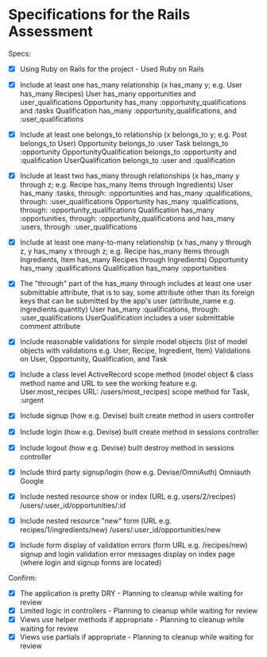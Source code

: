 # Specifications for the Rails Assessment

Specs:
- [x] Using Ruby on Rails for the project - Used Ruby on Rails 

- [x] Include at least one has_many relationship (x has_many y; e.g. User has_many Recipes)
    User has_many opportunities and user_qualifications
    Opportunity has_many :opportunity_qualifications and :tasks
    Qualification has_many :opportunity_qualifications, and :user_qualifications

- [x] Include at least one belongs_to relationship (x belongs_to y; e.g. Post belongs_to User) 
    Opportunity belongs_to :user
    Task belongs_to :opportunity
    OpportunityQualification belongs_to :opportunity and :qualification
    UserQualification belongs_to :user and :qualification 

- [x] Include at least two has_many through relationships (x has_many y through z; e.g. Recipe has_many Items through Ingredients)
    User has_many :tasks, through: :opportunities and has_many :qualifications, through: :user_qualifications
    Opportunity has_many :qualifications, through: :opportunity_qualifications
    Qualification has_many :opportunities, through: :opportunity_qualifications and has_many :users, through: :user_qualifications 

- [x] Include at least one many-to-many relationship (x has_many y through z, y has_many x through z; e.g. Recipe has_many Items through Ingredients, Item has_many Recipes through Ingredients)
    Opportunity has_many :qualifications
    Qualification has_many :opportunities

- [x] The "through" part of the has_many through includes at least one user submittable attribute, that is to say, some attribute other than its foreign keys that can be submitted by the app's user (attribute_name e.g. ingredients.quantity)
    User has_many :qualifications, through: :user_qualifications
    UserQualification includes a user submittable comment attribute

- [x] Include reasonable validations for simple model objects (list of model objects with validations e.g. User, Recipe, Ingredient, Item)
    Validations on User, Opportunity, Qualification, and Task

- [x] Include a class level ActiveRecord scope method (model object & class method name and URL to see the working feature e.g. User.most_recipes URL: /users/most_recipes)
    scope method for Task, :urgent

- [x] Include signup (how e.g. Devise)
    built create method in users controller

- [x] Include login (how e.g. Devise)
    built create method in sessions controller

- [x] Include logout (how e.g. Devise)
    built destroy method in sessions controller

- [x] Include third party signup/login (how e.g. Devise/OmniAuth)
    Omniauth Google

- [x] Include nested resource show or index (URL e.g. users/2/recipes)
    /users/:user_id/opportunities/:id

- [x] Include nested resource "new" form (URL e.g. recipes/1/ingredients/new)
    /users/:user_id/opportunities/new

- [x] Include form display of validation errors (form URL e.g. /recipes/new)
    signup and login validation error messages display on index page (where login and signup forms are located)

Confirm:
- [x] The application is pretty DRY - Planning to cleanup while waiting for review
- [x] Limited logic in controllers  - Planning to cleanup while waiting for review
- [x] Views use helper methods if appropriate - Planning to cleanup while waiting for review
- [x] Views use partials if appropriate - Planning to cleanup while waiting for review